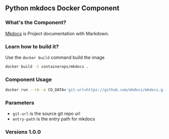 ## Python mkdocs Docker Component

### What's the Component?
[Mkdocs](https://github.com/mkdocs/mkdocs/) is Project documentation with Markdown.

### Learn how to build it?
Use the `docker build` command build the image
```bash
docker build -t containerops/mkdocs .
```

### Component Usage
```bash
docker run --rm -e CO_DATA='git-url=https://github.com/mkdocs/mkdocs.git entry-path=.' containerops/mkdocs
```

### Parameters
- `git-url` is the source git repo url
- `entry-path` is the entry path for mkdocs

### Versions 1.0.0
